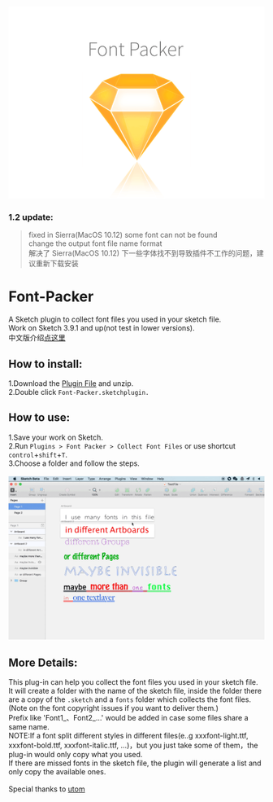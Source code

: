 ![demoGIF](https://raw.githubusercontent.com/bigxixi/ReadMe-Resources/master/Font-Packer/logoDemo.gif)<br>
### 1.2 update:  
>fixed in Sierra(MacOS 10.12) some font can not be found  
>change the output font file name format  
>解决了 Sierra(MacOS 10.12) 下一些字体找不到导致插件不工作的问题，建议重新下载安装

# Font-Packer
A Sketch plugin to collect font files you used in your sketch file.  
Work on Sketch 3.9.1 and up(not test in lower versions).<br>
中文版介绍[点这里](http://sketch.im/plugins/28/)<br>


## How to install:

1.Download the [Plugin File](https://github.com/bigxixi/Font-Packer/archive/master.zip) and unzip.  
2.Double click `Font-Packer.sketchplugin.` 

## How to use:  
1.Save your work on Sketch.  
2.Run `Plugins > Font Packer > Collect Font Files` or use shortcut `control`+`shift`+`T`.  
3.Choose a folder and follow the steps.  
<br>
![demoGIF](https://raw.githubusercontent.com/bigxixi/ReadMe-Resources/master/Font-Packer/DEMO.gif)
<br>
## More Details:  
This plug-in can help you collect the font files you used in your sketch file.<br>It will create a folder with the name of the sketch file, inside the folder there are a copy of the `.sketch` and a `fonts` folder which collects the font files.(Note on the font copyright issues if you want to deliver them.)<br>Prefix like 'Font1_、Font2_…' would be added in case some files share a same name.<br>NOTE:If a font split different styles in different files(e..g xxxfont-light.ttf, xxxfont-bold.ttf, xxxfont-italic.ttf, ...)，but you just take some of them，the plug-in would only copy what you used.<br>
If there are missed fonts in the sketch file, the plugin will generate a list and only copy the available ones.
<br>
<br>
Special thanks to [utom](https://github.com/utom)
  
